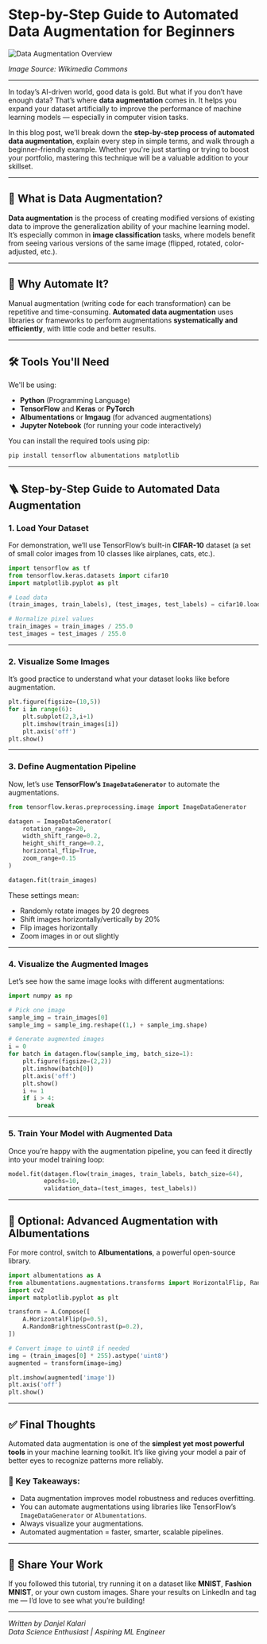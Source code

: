 # Step-by-Step Guide to Automated Data Augmentation for Beginners

![Data Augmentation Overview](https://upload.wikimedia.org/wikipedia/commons/4/41/Data_Augmentation.png)

*Image Source: Wikimedia Commons*

---

In today’s AI-driven world, good data is gold. But what if you don’t have enough data? That’s where **data augmentation** comes in. It helps you expand your dataset artificially to improve the performance of machine learning models — especially in computer vision tasks.

In this blog post, we’ll break down the **step-by-step process of automated data augmentation**, explain every step in simple terms, and walk through a beginner-friendly example. Whether you're just starting or trying to boost your portfolio, mastering this technique will be a valuable addition to your skillset.

---

## 🧠 What is Data Augmentation?

**Data augmentation** is the process of creating modified versions of existing data to improve the generalization ability of your machine learning model. It’s especially common in **image classification** tasks, where models benefit from seeing various versions of the same image (flipped, rotated, color-adjusted, etc.).

---

## 🚀 Why Automate It?

Manual augmentation (writing code for each transformation) can be repetitive and time-consuming. **Automated data augmentation** uses libraries or frameworks to perform augmentations **systematically and efficiently**, with little code and better results.

---

## 🛠 Tools You'll Need

We'll be using:

- **Python** (Programming Language)
- **TensorFlow** and **Keras** or **PyTorch**
- **Albumentations** or **Imgaug** (for advanced augmentations)
- **Jupyter Notebook** (for running your code interactively)

You can install the required tools using pip:

```bash
pip install tensorflow albumentations matplotlib
```

---

## 🪜 Step-by-Step Guide to Automated Data Augmentation

### 1. **Load Your Dataset**

For demonstration, we’ll use TensorFlow’s built-in **CIFAR-10** dataset (a set of small color images from 10 classes like airplanes, cats, etc.).

```python
import tensorflow as tf
from tensorflow.keras.datasets import cifar10
import matplotlib.pyplot as plt

# Load data
(train_images, train_labels), (test_images, test_labels) = cifar10.load_data()

# Normalize pixel values
train_images = train_images / 255.0
test_images = test_images / 255.0
```

---

### 2. **Visualize Some Images**

It’s good practice to understand what your dataset looks like before augmentation.

```python
plt.figure(figsize=(10,5))
for i in range(6):
    plt.subplot(2,3,i+1)
    plt.imshow(train_images[i])
    plt.axis('off')
plt.show()
```

---

### 3. **Define Augmentation Pipeline**

Now, let’s use **TensorFlow’s `ImageDataGenerator`** to automate the augmentations.

```python
from tensorflow.keras.preprocessing.image import ImageDataGenerator

datagen = ImageDataGenerator(
    rotation_range=20,
    width_shift_range=0.2,
    height_shift_range=0.2,
    horizontal_flip=True,
    zoom_range=0.15
)

datagen.fit(train_images)
```

These settings mean:
- Randomly rotate images by 20 degrees
- Shift images horizontally/vertically by 20%
- Flip images horizontally
- Zoom images in or out slightly

---

### 4. **Visualize the Augmented Images**

Let’s see how the same image looks with different augmentations:

```python
import numpy as np

# Pick one image
sample_img = train_images[0]
sample_img = sample_img.reshape((1,) + sample_img.shape)

# Generate augmented images
i = 0
for batch in datagen.flow(sample_img, batch_size=1):
    plt.figure(figsize=(2,2))
    plt.imshow(batch[0])
    plt.axis('off')
    plt.show()
    i += 1
    if i > 4:
        break
```

---

### 5. **Train Your Model with Augmented Data**

Once you’re happy with the augmentation pipeline, you can feed it directly into your model training loop:

```python
model.fit(datagen.flow(train_images, train_labels, batch_size=64),
          epochs=10,
          validation_data=(test_images, test_labels))
```

---

## 🎨 Optional: Advanced Augmentation with Albumentations

For more control, switch to **Albumentations**, a powerful open-source library.

```python
import albumentations as A
from albumentations.augmentations.transforms import HorizontalFlip, RandomBrightnessContrast
import cv2
import matplotlib.pyplot as plt

transform = A.Compose([
    A.HorizontalFlip(p=0.5),
    A.RandomBrightnessContrast(p=0.2),
])

# Convert image to uint8 if needed
img = (train_images[0] * 255).astype('uint8')
augmented = transform(image=img)

plt.imshow(augmented['image'])
plt.axis('off')
plt.show()
```

---

## ✅ Final Thoughts

Automated data augmentation is one of the **simplest yet most powerful tools** in your machine learning toolkit. It’s like giving your model a pair of better eyes to recognize patterns more reliably.

### 🧩 Key Takeaways:
- Data augmentation improves model robustness and reduces overfitting.
- You can automate augmentations using libraries like TensorFlow’s `ImageDataGenerator` or `Albumentations`.
- Always visualize your augmentations.
- Automated augmentation = faster, smarter, scalable pipelines.

---

## 📢 Share Your Work

If you followed this tutorial, try running it on a dataset like **MNIST**, **Fashion MNIST**, or your own custom images. Share your results on LinkedIn and tag me — I’d love to see what you’re building!

---

*Written by Danjel Kalari*  
*Data Science Enthusiast | Aspiring ML Engineer*